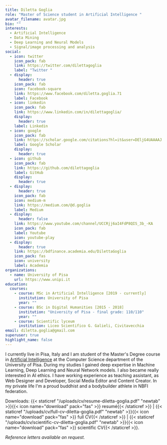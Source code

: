 ```yaml
---
title: Diletta Goglia
role: "Master of Science student in Artificial Intelligence "
avatar_filename: avatar.jpg
bio: ""
interests:
  - Artificial Intelligence
  - Data Mining
  - Deep Learning and Neural Models
  - Signal/image processing and analysis
social:
  - icon: twitter
    icon_pack: fab
    link: https://twitter.com/dilettagoglia
    label: "Twitter "
  - display:
      header: true
    icon_pack: fab
    icon: facebook-square
    link: https://www.facebook.com/diletta.goglia.71
    label: Facebook
  - icon: linkedin
    icon_pack: fab
    link: https://www.linkedin.com/in/dilettagoglia/
    display:
      header: true
    label: Linkedin
  - icon: google
    icon_pack: fab
    link: https://scholar.google.com/citations?hl=it&user=DEljG4UAAAAJ
    label: Google Scholar
    display:
      header: true
  - icon: github
    icon_pack: fab
    link: https://github.com/dilettagoglia
    label: GitHub
    display:
      header: true
  - display:
      header: true
    icon_pack: fab
    icon: medium-m
    link: https://medium.com/@d.goglia
    label: Medium
  - display:
      header: false
    link: https://www.youtube.com/channel/UCCRjj6aI4FdP8QIS_3b_-KA
    icon_pack: fab
    label: Youtube
    icon: youtube-play
  - display:
      header: true
    link: https://bdfinance.academia.edu/DilettaGoglia
    icon_pack: fas
    icon: university
    label: Academia
organizations:
  - name: University of Pisa
    url: https://www.unipi.it
education:
  courses:
    - course: MSc in Artificial Intelligence [2019 - currently]
      institution: University of Pisa
      year: ""
    - course: BSc in Digital Humanities [2015 - 2018]
      institution: "University of Pisa - final grade: 110/110"
      year: ""
    - course: Scientific lyceum
      institution: Liceo Scientifico G. Galieli, Civitavecchia
email: diletta.goglia@gmail.com
superuser: true
highlight_name: false
---
```

I currently live in Pisa, Italy and I am student of the Master's Degree course in [Artificial Intelligence](https://didattica.di.unipi.it/laurea-magistrale-in-informatica/curricula/curriculum-artificial-intelligence/) at the Computer Science department of the University of Pisa. 
During my studies I gained deep expertise in Machine Learning, Deep Learning and Neural Network models. I also became really interested in AI ethics.
I have working experience as teaching assistant, as Web Designer and Developer, Social Media Editor and Content Creator.
In my private life I'm a proud buddhist and a bodybuilder athlete in NBFI federation.

Downloads: {{< staticref "/uploads/cv/resume-diletta-goglia.pdf" "newtab" >}}{{< icon name="download" pack="fas" >}} resumé{{< /staticref >}} |
{{< staticref "/uploads/cv/full-cv-diletta-goglia.pdf" "newtab" >}}{{< icon name="download" pack="fas" >}} full CV{{< /staticref >}} |
{{< staticref "/uploads/cv/scientific-cv-diletta-goglia.pdf" "newtab" >}}{{< icon name="download" pack="fas" >}} scientific CV{{< /staticref >}}.

*Reference letters available on request.*

